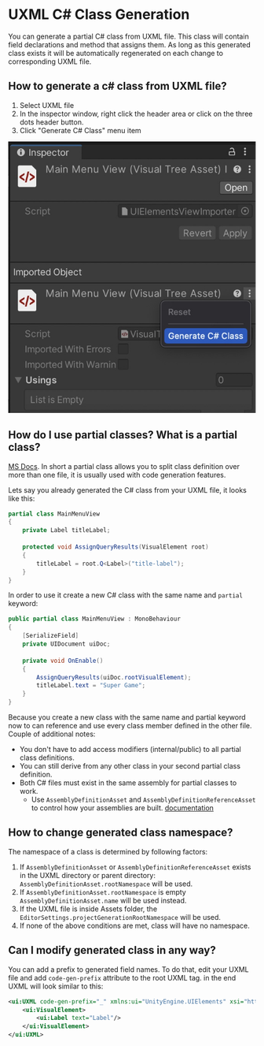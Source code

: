 # UXML C# Class Generation

You can generate a partial C# class from UXML file.
This class will contain field declarations and method that assigns them.
As long as this generated class exists it will be automatically regenerated on each change to corresponding UXML file.

## How to generate a c# class from UXML file?
1. Select UXML file
2. In the inspector window, right click the header area or click on the three dots header button.
3. Click "Generate C# Class" menu item

![](generate-menu-item.jpg)

## How do I use partial classes? What is a partial class?

[MS Docs](https://docs.microsoft.com/en-us/dotnet/csharp/programming-guide/classes-and-structs/partial-classes-and-methods).
In short a partial class allows you to split class definition over more than one file, it is usually used with code generation features.

Lets say you already generated the C# class from your UXML file, it looks like this:

```csharp
partial class MainMenuView
{
    private Label titleLabel;

    protected void AssignQueryResults(VisualElement root)
    {
        titleLabel = root.Q<Label>("title-label");
    }
}
```

In order to use it create a new C# class with the same name and `partial` keyword:

```csharp
public partial class MainMenuView : MonoBehaviour
{
    [SerializeField]
    private UIDocument uiDoc;

    private void OnEnable()
    {
        AssignQueryResults(uiDoc.rootVisualElement);
        titleLabel.text = "Super Game";
    }
}
```
Because you create a new class with the same name and partial keyword now to can reference and use every class member defined in the other file.
Couple of additional notes:
- You don't have to add access modifiers (internal/public) to all partial class definitions.
- You can still derive from any other class in your second partial class definition.
- Both C# files must exist in the same assembly for partial classes to work.
  - Use `AssemblyDefinitionAsset` and `AssemblyDefinitionReferenceAsset` to control how your assemblies are built. [documentation](https://docs.unity3d.com/Manual/ScriptCompilationAssemblyDefinitionFiles.html)

## How to change generated class namespace?

The namespace of a class is determined by following factors:

1. If `AssemblyDefinitionAsset` or `AssemblyDefinitionReferenceAsset` exists in the UXML directory or parent directory: `AssemblyDefinitionAsset.rootNamespace` will be used.
2. If `AssemblyDefinitionAsset.rootNamespace` is empty `AssemblyDefinitionAsset.name` will be used instead.
3. If the UXML file is inside Assets folder, the `EditorSettings.projectGenerationRootNamespace` will be used.
4. If none of the above conditions are met, class will have no namespace.

## Can I modify generated class in any way?

You can add a prefix to generated field names.
To do that, edit your UXML file and add `code-gen-prefix` attribute to the root UXML tag.
in the end UXML will look similar to this:
```xml
<ui:UXML code-gen-prefix="_" xmlns:ui="UnityEngine.UIElements" xsi="http://www.w3.org/2001/XMLSchema-instance"  >
    <ui:VisualElement>
        <ui:Label text="Label"/>
    </ui:VisualElement>
</ui:UXML>
```